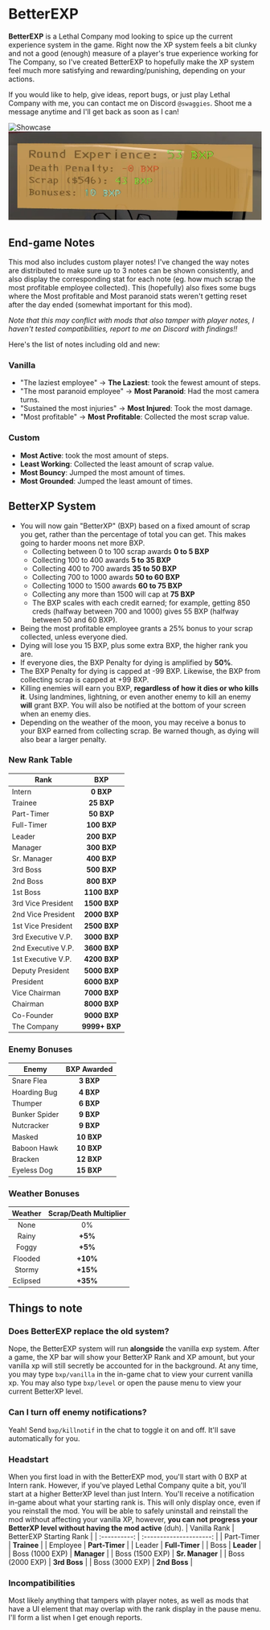 # BetterEXP

**BetterEXP** is a Lethal Company mod looking to spice up the current experience system in the game. Right now the XP system feels a bit clunky and not a good (enough) measure of a player's true experience working for The Company, so I've created BetterEXP to hopefully make the XP system feel much more satisfying and rewarding/punishing, depending on your actions.

If you would like to help, give ideas, report bugs, or just play Lethal Company with me, you can contact me on Discord `@swaggies`. Shoot me a message anytime and I'll get back as soon as I can!

![Showcase](https://github.com/Swaggies/BetterEXP/blob/main/bxpgif.gif)
![Round Summary](https://github.com/Swaggies/BetterEXP/blob/main/bxpimg.png)

## End-game Notes
This mod also includes custom player notes! I've changed the way notes are distributed to make sure up to 3 notes can be shown consistently, and also display the corresponding stat for each note (eg. how much scrap the most profitable employee collected). This (hopefully) also fixes some bugs where the Most profitable and Most paranoid stats weren't getting reset after the day ended (somewhat important for this mod).

*Note that this may conflict with mods that also tamper with player notes, I haven't tested compatibilities, report to me on Discord with findings!!*

Here's the list of notes including old and new:
### Vanilla
- "The laziest employee" -> **The Laziest**: took the fewest amount of steps.
- "The most paranoid employee" -> **Most Paranoid**: Had the most camera turns.
- "Sustained the most injuries" -> **Most Injured**: Took the most damage.
- "Most profitable" -> **Most Profitable**: Collected the most scrap value.

### Custom
- **Most Active**: took the most amount of steps.
- **Least Working**: Collected the least amount of scrap value.
- **Most Bouncy**: Jumped the most amount of times.
- **Most Grounded**: Jumped the least amount of times.

## BetterXP System
- You will now gain "BetterXP" (BXP) based on a fixed amount of scrap you get, rather than the percentage of total you can get. This makes going to harder moons net more BXP.
    - Collecting between 0 to 100 scrap awards **0 to 5 BXP**
    - Collecting 100 to 400 awards **5 to 35 BXP**
    - Collecting 400 to 700 awards **35 to 50 BXP**
    - Collecting 700 to 1000 awards **50 to 60 BXP**
    - Collecting 1000 to 1500 awards **60 to 75 BXP**
    - Collecting any more than 1500 will cap at **75 BXP**
    - The BXP scales with each credit earned; for example, getting 850 creds (halfway between 700 and 1000) gives 55 BXP (halfway between 50 and 60 BXP).
- Being the most profitable employee grants a 25% bonus to your scrap collected, unless everyone died.
- Dying will lose you 15 BXP, plus some extra BXP, the higher rank you are.
- If everyone dies, the BXP Penalty for dying is amplified by **50%**.
- The BXP Penalty for dying is capped at -99 BXP. Likewise, the BXP from collecting scrap is capped at +99 BXP.
- Killing enemies will earn you BXP, **regardless of how it dies or who kills it**. Using landmines, lightning, or even another enemy to kill an enemy **will** grant BXP. You will also be notified at the bottom of your screen when an enemy dies.
- Depending on the weather of the moon, you may receive a bonus to your BXP earned from collecting scrap. Be warned though, as dying will also bear a larger penalty.

### New Rank Table
| Rank | BXP |
| ---- | :-: |
| Intern | **0 BXP** |
| Trainee | **25 BXP** |
| Part-Timer | **50 BXP** |
| Full-Timer | **100 BXP** |
| Leader | **200 BXP** |
| Manager | **300 BXP** |
| Sr. Manager | **400 BXP** |
| 3rd Boss | **500 BXP** |
| 2nd Boss | **800 BXP** |
| 1st Boss | **1100 BXP** |
| 3rd Vice President | **1500 BXP** |
| 2nd Vice President | **2000 BXP** |
| 1st Vice President | **2500 BXP** |
| 3rd Executive V.P. | **3000 BXP** |
| 2nd Executive V.P. | **3600 BXP** |
| 1st Executive V.P. | **4200 BXP** |
| Deputy President | **5000 BXP** |
| President | **6000 BXP** |
| Vice Chairman | **7000 BXP** |
| Chairman | **8000 BXP** |
| Co-Founder | **9000 BXP** |
| The Company | **9999+ BXP** |

### Enemy Bonuses
| Enemy | BXP Awarded |
| ----- | :---------: |
| Snare Flea | **3 BXP** |
| Hoarding Bug | **4 BXP** |
| Thumper | **6 BXP** |
| Bunker Spider | **9 BXP** |
| Nutcracker | **9 BXP** |
| Masked | **10 BXP** |
| Baboon Hawk | **10 BXP** |
| Bracken | **12 BXP** |
| Eyeless Dog | **15 BXP** |

### Weather Bonuses
| Weather | Scrap/Death Multiplier |
| :-----: | :--------------------: |
| None | 0% |
| Rainy | **+5%** |
| Foggy | **+5%** |
| Flooded | **+10%** |
| Stormy | **+15%** |
| Eclipsed | **+35%** |


## Things to note
### Does BetterEXP replace the old system?
Nope, the BetterEXP system will run **alongside** the vanilla exp system. After a game, the XP bar will show your BetterXP Rank and XP amount, but your vanilla xp will still secretly be accounted for in the background. At any time, you may type `bxp/vanilla` in the in-game chat to view your current vanilla xp. You may also type `bxp/level` or open the pause menu to view your current BetterXP level.

### Can I turn off enemy notifications?
Yeah! Send `bxp/killnotif` in the chat to toggle it on and off. It'll save automatically for you.

### Headstart
When you first load in with the BetterEXP mod, you'll start with 0 BXP at Intern rank. However, if you've played Lethal Company quite a bit, you'll start at a higher BetterXP level than just Intern. You'll receive a notification in-game about what your starting rank is. This will only display once, even if you reinstall the mod. You will be able to safely uninstall and reinstall the mod without affecting your vanilla XP, however, **you can not progress your BetterXP level without having the mod active** (duh).
| Vanilla Rank | BetterEXP Starting Rank |
| :----------: | :---------------------: |
| Part-Timer | **Trainee** |
| Employee | **Part-Timer** |
| Leader | **Full-Timer** |
| Boss | **Leader** |
| Boss (1000 EXP) | **Manager** |
| Boss (1500 EXP) | **Sr. Manager** |
| Boss (2000 EXP) | **3rd Boss** |
| Boss (3000 EXP) | **2nd Boss** |

### Incompatibilities
Most likely anything that tampers with player notes, as well as mods that have a UI element that may overlap with the rank display in the pause menu. I'll form a list when I get enough reports.

